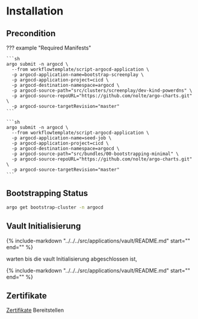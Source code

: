 # Installation


## Precondition


??? example "Required Manifests"

    ```sh
    argo submit -n argocd \
      --from workflowtemplate/script-argocd-application \
      -p argocd-application-name=bootstrap-screenplay \
      -p argocd-application-project=cicd \
      -p argocd-destination-namespace=argocd \
      -p argocd-source-path="src/clusters/screenplay/dev-kind-powerdns" \
      -p argocd-source-repoURL="https://github.com/nolte/argo-charts.git" \
      -p argocd-source-targetRevision="master"
    ```

    ```sh
    argo submit -n argocd \
      --from workflowtemplate/script-argocd-application \
      -p argocd-application-name=seed-job \
      -p argocd-application-project=cicd \
      -p argocd-destination-namespace=argocd \
      -p argocd-source-path="src/bundles/00-bootstrapping-minimal" \
      -p argocd-source-repoURL="https://github.com/nolte/argo-charts.git" \
      -p argocd-source-targetRevision="master"
    ```


## Bootstrapping Status

```sh
argo get bootstrap-cluster -n argocd
```

## Vault Initialisierung


{%
   include-markdown "../../../src/applications/vault/README.md"
   start="<!--vault-init-start-->"
   end="<!--vault-init-end-->"
%}

warten bis die vault Initialisierung abgeschlossen ist,

{%
   include-markdown "../../../src/applications/vault/README.md"
   start="<!--vault-init-job-start-->"
   end="<!--vault-init-job-end-->"
%}

## Zertifikate

[Zertifikate](../../services/certificates.md#bereitstellung) Bereitstellen


